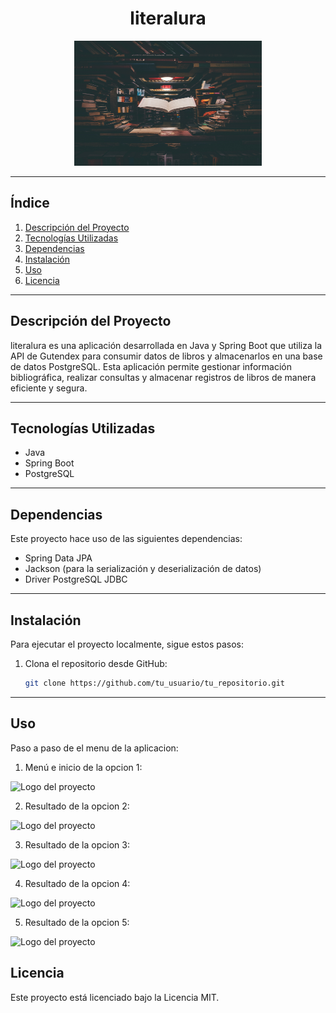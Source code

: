 <h1 align="center">literalura</h1>

<p align="center">
  <img src="src/main/resources/static/img/biblioteca.jpg" alt="Logo del proyecto" width="300" height="200">
</p>

---

## Índice

1. [Descripción del Proyecto](#descripción-del-proyecto)
2. [Tecnologías Utilizadas](#tecnologías-utilizadas)
3. [Dependencias](#dependencias)
4. [Instalación](#instalación)
5. [Uso](#uso)
6. [Licencia](#licencia)
---

## Descripción del Proyecto

literalura es una aplicación desarrollada en Java y Spring Boot que utiliza la API de Gutendex para consumir datos de libros y almacenarlos en una base de datos PostgreSQL. Esta aplicación permite gestionar información bibliográfica, realizar consultas y almacenar registros de libros de manera eficiente y segura.

---

## Tecnologías Utilizadas

- Java
- Spring Boot
- PostgreSQL

---

## Dependencias

Este proyecto hace uso de las siguientes dependencias:

- Spring Data JPA
- Jackson (para la serialización y deserialización de datos)
- Driver PostgreSQL JDBC

---

## Instalación

Para ejecutar el proyecto localmente, sigue estos pasos:

1. Clona el repositorio desde GitHub:

   ```bash
   git clone https://github.com/tu_usuario/tu_repositorio.git

---
## Uso

Paso a paso de el menu de la aplicacion:

1. Menú e inicio de la opcion 1:

<img src="src/main/resources/static/img/menuopcion1.png" alt="Logo del proyecto" width="100" height="100">

2. Resultado de la opcion 2:

<img src="src/main/resources/static/img/menuopcion2.png" alt="Logo del proyecto" width="100" height="100">

3. Resultado de la opcion 3:

<img src="src/main/resources/static/img/menuopcion3.png" alt="Logo del proyecto" width="100" height="100">

4. Resultado de la opcion 4:

<img src="src/main/resources/static/img/menuopcion4.png" alt="Logo del proyecto" width="100" height="100">

5. Resultado de la opcion 5:

<img src="src/main/resources/static/img/menuopcion5.png" alt="Logo del proyecto" width="100" height="100">

## Licencia

Este proyecto está licenciado bajo la Licencia MIT.